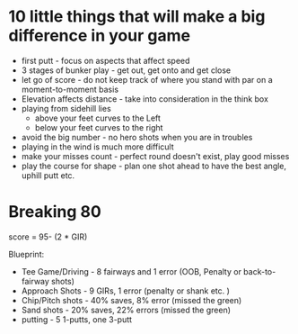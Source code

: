 # 10 little things that will make a big difference in your game
* first putt - focus on aspects that affect speed
* 3 stages of bunker play - get out, get onto and get close
* let go of score - do not keep track of where you stand with par on a moment-to-moment basis
* Elevation affects distance - take into consideration in the think box
* playing from sidehill lies
  - above your feet curves to the Left
  - below your feet curves to the right
* avoid the big number - no hero shots when you are in troubles
* playing in the wind is much more difficult
* make your misses count - perfect round doesn't exist, play good misses
* play the course for shape - plan one shot ahead to have the best angle, uphill putt etc.


# Breaking 80
score = 95- (2 * GIR)

Blueprint:
* Tee Game/Driving - 8 fairways and 1 error (OOB, Penalty or back-to-fairway shots)
* Approach Shots - 9 GIRs, 1 error (penalty or shank etc. )
* Chip/Pitch shots - 40% saves, 8% error (missed the green)
* Sand shots - 20% saves, 22% errors (missed the green)
* putting - 5 1-putts, one 3-putt
